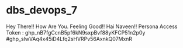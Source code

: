 # dbs_devops_7
Hey There!! How Are You.
Feeling Good!!
Hai Naveen!!
Persona Access Token : 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
#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

